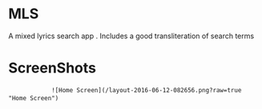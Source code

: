 # MLS
A mixed lyrics search app . Includes a good transliteration of search terms

# ScreenShots
                ![Home Screen](/layout-2016-06-12-082656.png?raw=true "Home Screen")
